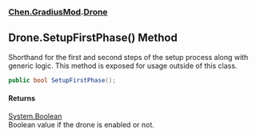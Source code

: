 ### [Chen.GradiusMod](./neHTXX+yFsk1RpXqjkv9zg.md 'Chen.GradiusMod').[Drone](./DlPPzHPOMCEzzg385hQIPQ.md 'Chen.GradiusMod.Drone')
## Drone.SetupFirstPhase() Method
Shorthand for the first and second steps of the setup process along with generic logic. This method is exposed for usage outside of this class.  
```csharp
public bool SetupFirstPhase();
```
#### Returns
[System.Boolean](https://docs.microsoft.com/en-us/dotnet/api/System.Boolean 'System.Boolean')  
Boolean value if the drone is enabled or not.  
